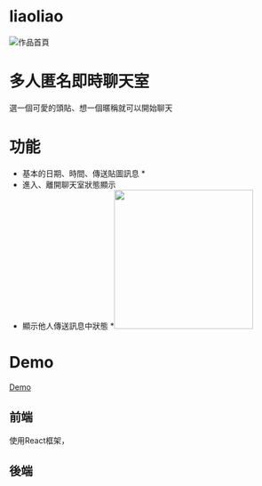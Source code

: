 # liaoliao

![作品首頁]( https://lh3.googleusercontent.com/9jlBfVttEobrUkST36anTiGG3MQhY91I8aOTaeULEMpMBK6g8vEgFfFxaWC2RfD1EbDcCHsOIarwsbyE_4W_m_Bj6v3mRKSyD5EJcNloVFCRDP8dMRvE-e5n2wY_3qMLkhVDEkGMPJkARALiSk6wNqhRqGllpZNvTQVqygD7RF0rvyCc_Cc44JO-1bhYqHNSpoWXAhdJA0nVSOsVyOOQ5SH27hYhqimJCxN5sUSSRkw2xOaYjLVnWneE9RUa2kq3GWvRcnV7anCDdhl0n2EAHPI3rG13hhZvzce0_o7DQkjx9J9lTRCGJlh2gQiNfGWxMctnFJ0UMujr7agvscwUbFBg9Rh4JXiLs4xtFBLIAHNsq0X-C7cTpRan74RL5jwGSeIyCmEqfaN1eSwsmx5YbUetf9t-ULscXBurD2DgVMC9DiDonKjcs84EI0IQgeVt9dBjrhHH7lSnq3GqEtvA89EWsGKmX7dviWNhVPuq6ve60vtJT7YUjA1WF6W0iK4RAIIwiD1uidDIZCnpM-NJQRZKPNRizTUwdgv2v_FRQS3lG8Eywztidyc7feFTBV6Pghg5f0wglSZptjfoCPcCd0ZD1WmAa_CmbXmBUAKTtJkAHQVMgj57x07HoujLdbaApgyMoQauNmqfWTW1uvF-sH2QjDIJ6ccJsjKEJ1jmBq4tGCTPhTvBHMC9-bYx-g=w1641-h867-no?authuser=0 "liaoliao")
# 多人匿名即時聊天室
選一個可愛的頭貼、想一個暱稱就可以開始聊天

# 功能
* 基本的日期、時間、傳送貼圖訊息
  * 
* 進入、離開聊天室狀態顯示
* 顯示他人傳送訊息中狀態
 *<img src="https://lh3.googleusercontent.com/xbT05-p7MgknA8PNnCuz_fZkVukE0wsrqXiPLIU2u2QP4EymsiBjDrRnaCSdoVNwXp-VJUGvA78DCUsepVTpZlCbV6otS8pTmaUlsO-ZA3APArtKuFuGn1UnTefIPVJjRz91mvBbRZ3RLg9XjNOhFCt7OG-pPaAhxmCVITi0LiH4pG-ORG4mv5hH1BJeiez1bso94OwCW9NuLJIycQGuYMukR8WAwunOeqjqwfBKO-IaHfpdR5uBoxHiJ3lg7OpschT25B6LK5z8lj-40rrlJZSXVqFNQUR87MfVQ4-MxmVsK6Sc3M58DCgSek-5BeWgZTNwRH2-WS-rAUYXzf4psBhhvhdgdh9jZt6GsgBJKakyCLuoN8GgdfuhdOlG1N0hAE5K58V4FQElYLyL7hmCI2xdJJk0A2B1Z2vle9nMt_lKbHtM7GP1s59Rx8gef5VkP39NHydqE6g9RIXwn6DMk-ZX4mUaq0isre0g0XKM6Kv_OBzbpCm1CwGnX-35xjbBk69Qxv_F7-2SkpSIxMi8lE_QjnhVbBUva_Jeg7PbWjD7d436OsxM2VJq7scs6QIVwI6wb1LnTOJEZtq2wKN-W8EjQW8Tws_zPxcTCLmiq_2WGqFkk738ibHD9C-5XTkRFnlaA6CiK3c_ytDmw7Oq5ZjY5WzU3N11br29UhW237uT-lLeH1-TmvO_Tu23Lg=w886-h322-no?authuser=0" width=250/>



# Demo
[Demo](https://liaoliao.netlify.app/)


## 前端
使用React框架，

## 後端

